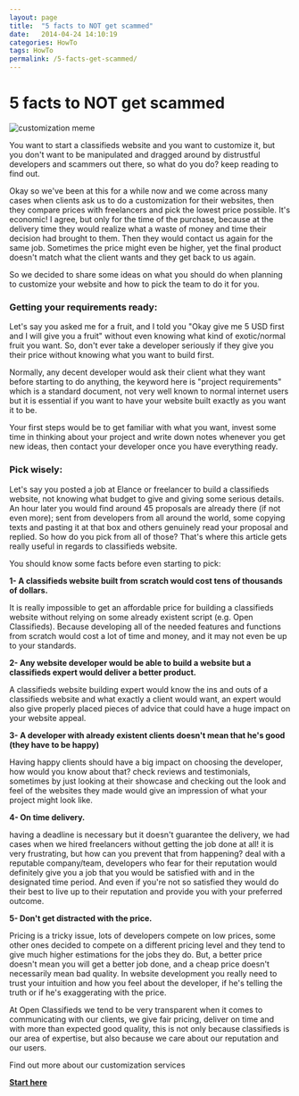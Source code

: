 ```yaml
---
layout: page
title:  "5 facts to NOT get scammed"
date:   2014-04-24 14:10:19
categories: HowTo
tags: HowTo
permalink: /5-facts-get-scammed/
---
```

# 5 facts to NOT get scammed

![customization meme](http://open-classifieds.com/wp-content/uploads/2014/04/customization-meme1.jpg)

You want to start a classifieds website and you want to customize it, but you don't want to be manipulated and dragged around by distrustful developers and scammers out there, so what do you do? keep reading to find out.

Okay so we've been at this for a while now and we come across many cases when clients ask us to do a customization for their websites, then they compare prices with freelancers and pick the lowest price possible. It's economic! I agree, but only for the time of the purchase, because at the delivery time they would realize what a waste of money and time their decision had brought to them. Then they would contact us again for the same job. Sometimes the price might even be higher, yet the final product doesn't match what the client wants and they get back to us again.

So we decided to share some ideas on what you should do when planning to customize your website and how to pick the team to do it for you.

### Getting your requirements ready:

Let's say you asked me for a fruit, and I told you "Okay give me 5 USD first and I will give you a fruit" without even knowing what kind of exotic/normal fruit you want. So, don't ever take a developer seriously if they give you their price without knowing what you want to build first.

Normally, any decent developer would ask their client what they want before starting to do anything, the keyword here is "project requirements" which is a standard document, not very well known to normal internet users but it is essential if you want to have your website built exactly as you want it to be.

Your first steps would be to get familiar with what you want, invest some time in thinking about your project and write down notes whenever you get new ideas, then contact your developer once you have everything ready.

### Pick wisely:

Let's say you posted a job at Elance or freelancer to build a classifieds website, not knowing what budget to give and giving some serious details. An hour later you would find around 45 proposals are already there (if not even more); sent from developers from all around the world, some copying texts and pasting it at that box and others genuinely read your proposal and replied. So how do you pick from all of those? That's where this article gets really useful in regards to classifieds website.

You should know some facts before even starting to pick:

**1- A classifieds website built from scratch would cost tens of thousands of dollars.**

It is really impossible to get an affordable price for building a classifieds website without relying on some already existent script (e.g. Open Classifieds). Because developing all of the needed features and functions from scratch would cost a lot of time and money, and it may not even be up to your standards.

**2- Any website developer would be able to build a website but a classifieds expert would deliver a better product.**

A classifieds website building expert would know the ins and outs of a classifieds website and what exactly a client would want, an expert would also give properly placed pieces of advice that could have a huge impact on your website appeal.

**3- A developer with already existent clients doesn't mean that he's good (they have to be happy)**

Having happy clients should have a big impact on choosing the developer, how would you know about that? check reviews and testimonials, sometimes by just looking at their showcase and checking out the look and feel of the websites they made would give an impression of what your project might look like.

**4- On time delivery.**

having a deadline is necessary but it doesn't guarantee the delivery, we had cases when we hired freelancers without getting the job done at all! it is very frustrating, but how can you prevent that from happening? deal with a reputable company/team, developers who fear for their reputation would definitely give you a job that you would be satisfied with and in the designated time period. And even if you're not so satisfied they would do their best to live up to their reputation and provide you with your preferred outcome.

**5- Don't get distracted with the price.**

Pricing is a tricky issue, lots of developers compete on low prices, some other ones decided to compete on a different pricing level and they tend to give much higher estimations for the jobs they do. But, a better price doesn't mean you will get a better job done, and a cheap price doesn't necessarily mean bad quality. In website development you really need to trust your intuition and how you feel about the developer, if he's telling the truth or if he's exaggerating with the price.

At Open Classifieds we tend to be very transparent when it comes to communicating with our clients, we give fair pricing, deliver on time and with more than expected good quality, this is not only because classifieds is our area of expertise, but also because we care about our reputation and our users.

Find out more about our customization services 

**[Start here](http://open-classifieds.com/customization/)**


<!--title: 5 facts to NOT get scammed
link: http://open-classifieds.com/2014/04/24/5-facts-get-scammed/
author: Kinan
description: 
post_id: 14700
created: 2014/04/24 16:10:19
created_gmt: 2014/04/24 14:10:19
comment_status: open
post_name: 5-facts-get-scammed
status: publish
post_type: post-->
